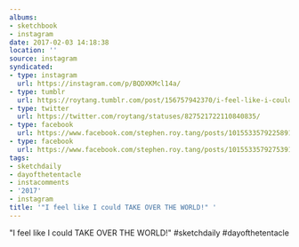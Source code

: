 ```yaml
---
albums:
- sketchbook
- instagram
date: 2017-02-03 14:18:38
location: ''
source: instagram
syndicated:
- type: instagram
  url: https://instagram.com/p/BQDXKMcl14a/
- type: tumblr
  url: https://roytang.tumblr.com/post/156757942370/i-feel-like-i-could-take-over-the-world
- type: twitter
  url: https://twitter.com/roytang/statuses/827521722110840835/
- type: facebook
  url: https://www.facebook.com/stephen.roy.tang/posts/10155335792258912:0
- type: facebook
  url: https://www.facebook.com/stephen.roy.tang/posts/10155335792753912
tags:
- sketchdaily
- dayofthetentacle
- instacomments
- '2017'
- instagram
title: '"I feel like I could TAKE OVER THE WORLD!" '
---
```


"I feel like I could TAKE OVER THE WORLD!" #sketchdaily #dayofthetentacle